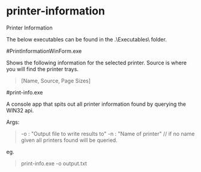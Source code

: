 # printer-information
Printer Information

The below executables can be found in the .\Executables\ folder.

#PrintInformationWinForm.exe

Shows the following information for the selected printer.  Source is where you will find the printer trays.
>[Name, Source, Page Sizes]

#print-info.exe

A console app that spits out all printer information found by querying the WIN32 api.

Args:
>-o : "Output file to write results to"
>-n : "Name of printer" // if no name given all printers found will be queried.

eg. 
> print-info.exe -o output.txt
